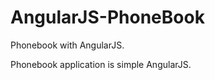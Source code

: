 AngularJS-PhoneBook
===================

Phonebook with AngularJS.

Phonebook application is simple AngularJS.

